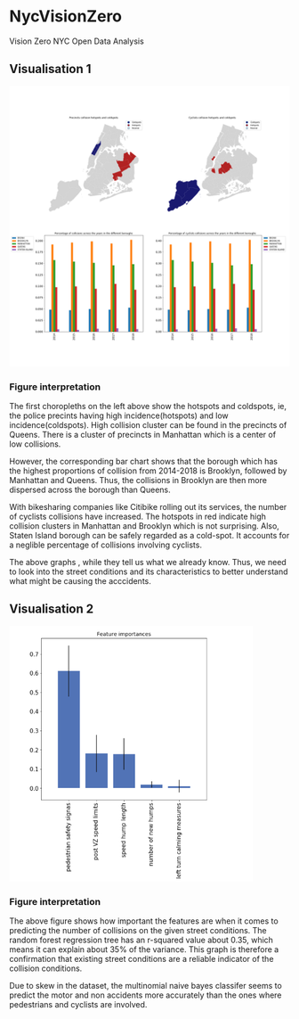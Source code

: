 # NycVisionZero
 Vision Zero NYC Open Data Analysis

## Visualisation 1
![screenshot](figure1.png)

### Figure interpretation
The first choropleths on the left above show the hotspots and coldspots, ie, the police precints having high incidence(hotspots) and low incidence(coldspots). High collision cluster can be found in the precincts of Queens. There is a cluster of precincts in Manhattan which is a center of low collisions.

However, the corresponding bar chart shows that the borough which has the highest proportions of collision from 2014-2018 is Brooklyn, followed by Manhattan and Queens. Thus, the collisions in Brooklyn are then more dispersed across the borough than Queens.

With bikesharing companies like Citibike rolling out its services, the number of cyclists collisions have increased. The hotspots in red indicate high collision clusters in Manhattan and Brooklyn which is not surprising. Also, Staten Island borough can be safely regarded as a cold-spot. It accounts for a neglible percentage of collisions involving cyclists.

The above graphs , while they tell us what we already know. Thus, we need to look into the street conditions and its characteristics to better understand what might be causing the acccidents.

## Visualisation 2
![screenshot](fig2.png)


### Figure interpretation

The above figure shows how important the features are when it comes to predicting the number of collisions on the given street conditions. The random forest regression tree has an r-squared value about 0.35, which means it can explain about 35% of the variance. This graph is therefore a confirmation that existing street conditions are a reliable indicator of the collision conditions.

Due to skew in the dataset, the multinomial naive bayes classifer seems to predict the motor and non accidents more accurately than the ones where pedestrians and cyclists are involved.

